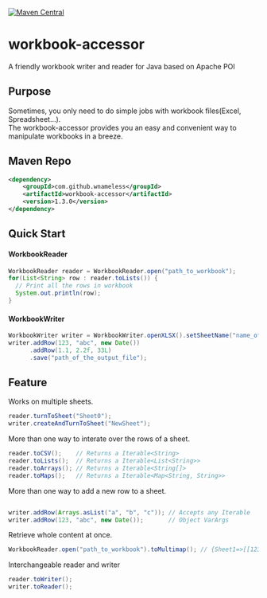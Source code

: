 [![Maven Central](https://maven-badges.herokuapp.com/maven-central/com.github.wnameless/workbook-accessor/badge.svg)](https://maven-badges.herokuapp.com/maven-central/com.github.wnameless/workbook-accessor)

workbook-accessor
=============
A friendly workbook writer and reader for Java based on Apache POI

## Purpose
Sometimes, you only need to do simple jobs with workbook files(Excel, Spreadsheet...).<br>
The workbook-accessor provides you an easy and convenient way to manipulate workbooks in a breeze.

## Maven Repo
```xml
<dependency>
    <groupId>com.github.wnameless</groupId>
    <artifactId>workbook-accessor</artifactId>
    <version>1.3.0</version>
</dependency>
```

## Quick Start
#### WorkbookReader
```java
WorkbookReader reader = WorkbookReader.open("path_to_workbook");
for(List<String> row : reader.toLists()) {
  // Print all the rows in workbook
  System.out.println(row);
}
```

#### WorkbookWriter
```java
WorkbookWriter writer = WorkbookWriter.openXLSX().setSheetName("name_of_the_sheet");
writer.addRow(123, "abc", new Date())
      .addRow(1.1, 2.2f, 33L)
      .save("path_of_the_output_file");
```

## Feature
Works on multiple sheets.
```java
reader.turnToSheet("Sheet0");
writer.createAndTurnToSheet("NewSheet");
```

More than one way to interate over the rows of a sheet.
```java
reader.toCSV();    // Returns a Iterable<String>
reader.toLists();  // Returns a Iterable<List<String>>
reader.toArrays(); // Returns a Iterable<String[]>
reader.toMaps();   // Returns a Iterable<Map<String, String>>
```

More than one way to add a new row to a sheet.
```java

writer.addRow(Arrays.asList("a", "b", "c")); // Accepts any Iterable
writer.addRow(123, "abc", new Date());       // Object VarArgs
```

Retrieve whole content at once.
```java
WorkbookReader.open("path_to_workbook").toMultimap(); // {Sheet1=>[[123, abc, !@#], [4, 5, 6], [d, e, f]], Sheet2=>[...], ...}
```

Interchangeable reader and writer
```java
reader.toWriter();
writer.toReader();
```
